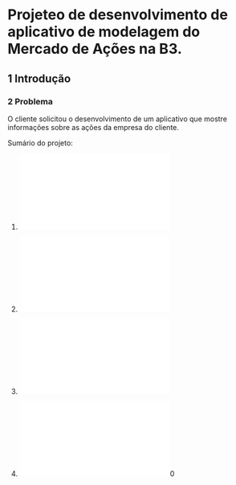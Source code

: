 # Projeteo de desenvolvimento de aplicativo de modelagem do Mercado de Ações na B3.

## 1 Introdução


### 2 Problema

O cliente solicitou o desenvolvimento de um aplicativo que mostre informações sobre as ações da empresa do cliente.


Sumário do projeto:

1. ![Documento de requisitos](1docRequisitos.md)

2. ![Documento do projeto](docProjeto.md)

3. ![Plano de codificacao e testes](6planoCodTestes.md)

4. ![Plano de implantacao](7planoImplantacao.md)0